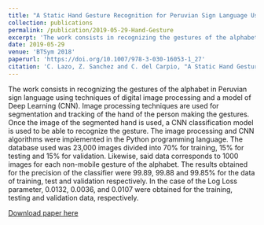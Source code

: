 ```yaml
---
title: "A Static Hand Gesture Recognition for Peruvian Sign Language Using Digital Image Processing and Deep Learning"
collection: publications
permalink: /publication/2019-05-29-Hand-Gesture
excerpt: 'The work consists in recognizing the gestures of the alphabet in Peruvian sign language using techniques of digital image processing and a model of Deep Learning (CNN). Image processing techniques are used for segmentation and tracking of the hand of the person making the gestures. Once the image of the segmented hand is used, a CNN classification model is used to be able to recognize the gesture. The image processing and CNN algorithms were implemented in the Python programming language. The database used was 23,000 images divided into 70% for training, 15% for testing and 15% for validation. Likewise, said data corresponds to 1000 images for each non-mobile gesture of the alphabet. The results obtained for the precision of the classifier were 99.89, 99.88 and 99.85% for the data of training, test and validation respectively. In the case of the Log Loss parameter, 0.0132, 0.0036, and 0.0107 were obtained for the training, testing and validation data, respectively.'
date: 2019-05-29
venue: 'BTSym 2018'
paperurl: 'https://doi.org/10.1007/978-3-030-16053-1_27'
citation: 'C. Lazo, Z. Sanchez and C. del Carpio, "A Static Hand Gesture Recognition for Peruvian Sign Language Using Digital Image Processing and Deep Learning", <i>Proceedings of the 4th Brazilian Technology Symposium (BTSym &apos 18)</i>, vol 140, May. 2019.'
---
```

The work consists in recognizing the gestures of the alphabet in Peruvian sign language using techniques of digital image processing and a model of Deep Learning (CNN). Image processing techniques are used for segmentation and tracking of the hand of the person making the gestures. Once the image of the segmented hand is used, a CNN classification model is used to be able to recognize the gesture. The image processing and CNN algorithms were implemented in the Python programming language. The database used was 23,000 images divided into 70% for training, 15% for testing and 15% for validation. Likewise, said data corresponds to 1000 images for each non-mobile gesture of the alphabet. The results obtained for the precision of the classifier were 99.89, 99.88 and 99.85% for the data of training, test and validation respectively. In the case of the Log Loss parameter, 0.0132, 0.0036, and 0.0107 were obtained for the training, testing and validation data, respectively.

[Download paper here](https://doi.org/10.1007/978-3-030-16053-1_27)
